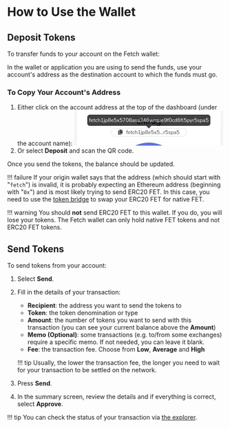 # How to Use the Wallet

## Deposit Tokens

To transfer funds to your account on the Fetch wallet:

In the wallet or application you are using to send the funds, use your account's address as the destination account to which the funds must go.

### To Copy Your Account's Address

1. Either click on the account address at the top of the dashboard (under the account name):
![Copy active account address](../../images/wallet/address_copy.jpg)
2. Or select **Deposit** and scan the QR code.

Once you send the tokens, the balance should be updated.

!!! failure
    If your origin wallet says that the address (which should start with "`fetch`") is invalid, it is probably expecting an Ethereum address (beginning with "`0x`") and is most likely trying to send ERC20 FET. In this case, you need to use the [token bridge](https://token-bridge.fetch.ai/) to swap your ERC20 FET for native FET.

!!! warning
    You should **not** send ERC20 FET to this wallet. If you do, you will lose your tokens. The Fetch wallet can only hold native FET tokens and not ERC20 FET tokens.

## Send Tokens

To send tokens from your account:

1. Select **Send**.
2. Fill in the details of your transaction:
    * **Recipient**: the address you want to send the tokens to
    * **Token**: the token denomination or type
    * **Amount**: the number of tokens you want to send with this transaction (you can see your current balance above the **Amount**)
    * **Memo (Optional)**: some transactions (e.g. to/from some exchanges) require a specific memo. If not needed, you can leave it blank.
    * **Fee**: the transaction fee. Choose from **Low**, **Average** and **High**

    !!! tip
        Usually, the lower the transaction fee, the longer you need to wait for your transaction to be settled on the network.

3. Press **Send**.
4. In the summary screen, review the details and if everything is correct, select **Approve**.

!!! tip
    You can check the status of your transaction via [the explorer](https://explore-fetchhub.fetch.ai).
